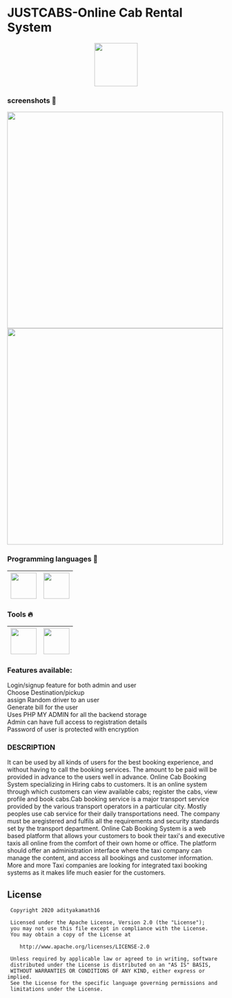 # JUSTCABS-Online Cab Rental System

<p align="center">
<img  height="100" src="https://github.com/adityakamath16/JustCabs-Online.Cab.Rental.System/blob/main/new/logo2.jpg"></img>
</p>

### screenshots :rocket:
<img src="https://github.com/adityakamath16/JustCabs-Online.Cab.Rental.System/blob/main/screenshots/4home.png" width=500> <img src="https://github.com/adityakamath16/JustCabs-Online.Cab.Rental.System/blob/main/screenshots/1login.png" width=500>

### Programming languages :rocket:
|<img src="https://github.com/adityakamath16/JustCabs-Online.Cab.Rental.System/blob/main/screenshots/html-flat.png" width=60> | <img src="https://github.com/adityakamath16/JustCabs-Online.Cab.Rental.System/blob/main/screenshots/css.png" width=60> | 
|:---:|:---:|

### Tools :fire:
|<img src="https://github.com/adityakamath16/JustCabs-Online.Cab.Rental.System/blob/main/screenshots/WampServer.png" width=60> | <img src="https://github.com/adityakamath16/JustCabs-Online.Cab.Rental.System/blob/main/screenshots/brackets.png" width=60> | 
|:---:|:---:|


<p><h3>Features available: </h3></p>
Login/signup feature for both admin and user<br>
Choose Destination/pickup<br>
assign Random driver to an user<br>
Generate bill for the user<br>
Uses PHP MY ADMIN for all the backend storage<br>
Admin can have full access to registration details<br>
Password of user is protected with encryption<br>

### DESCRIPTION
<p>It can be used by all kinds of users for the best booking experience, and without having to call the booking services. The amount to be paid will be provided in advance to the users well in advance. Online Cab Booking System specializing in Hiring cabs to customers. It is an online system through which customers can view available cabs; register the cabs, view profile and book cabs.Cab booking service is a major transport service provided by the various transport operators in a particular city. Mostly peoples use cab service for their daily transportations need. The company must be aregistered and fulfils all the requirements and security standards set by the transport department.
Online Cab Booking System is a web based platform that allows your customers to book their taxi's and executive taxis all online from the comfort of their own home or office. The platform should offer an administration interface where the taxi company can manage the content, and access all bookings and customer information. More and more Taxi companies are looking for integrated taxi booking systems as it makes life much easier for the customers.</p>
<p align="center">

 License
 -------
 
     Copyright 2020 adityakamath16
 
     Licensed under the Apache License, Version 2.0 (the "License");
     you may not use this file except in compliance with the License.
     You may obtain a copy of the License at
 
        http://www.apache.org/licenses/LICENSE-2.0
 
     Unless required by applicable law or agreed to in writing, software
     distributed under the License is distributed on an "AS IS" BASIS,
     WITHOUT WARRANTIES OR CONDITIONS OF ANY KIND, either express or implied.
     See the License for the specific language governing permissions and
     limitations under the License.
